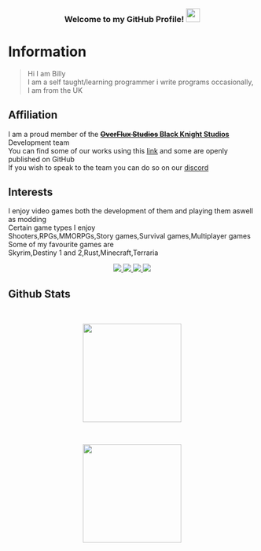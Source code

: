 <!-- README Based off of JustAnother-Programmer-->
<h3 align="center">
  Welcome to my GitHub Profile!
  <img src="https://media.giphy.com/media/hvRJCLFzcasrR4ia7z/giphy.gif" width="28">
</h3>

# Information
> Hi I am Billy<br>
I am a self taught/learning programmer i write programs occasionally, I am from the UK<br>
## Affiliation<br>
I am a proud member of the [**~~OverFlux Studios~~ Black Knight Studios**](https://github.com/Overflux-Studios) Development team<br>
You can find some of our works using this [link](https://overfluxstudios.itch.io) and some are openly published on GitHub<br>
If you wish to speak to the team you can do so on our [discord](https://discord.gg/t8zSEcemTY)<br>
## Interests<br>
I enjoy video games both the development of them and playing them aswell as modding<br>
Certain game types I enjoy<br>
Shooters,RPGs,MMORPGs,Story games,Survival games,Multiplayer games<br>
Some of my favourite games are<br>
Skyrim,Destiny 1 and 2,Rust,Minecraft,Terraria<br>

<!-- Social badges section -->
<!-- Badges with custom Icons - https://github.com/DenverCoder1/custom-icon-badges -->
<!-- Star counter - https://github.com/idealclover/GitHub-Star-Counter -->
<p align="center">
  <a href="https://github.com/EmisarryOfToddHoward?tab=repositories">
    <img src="https://img.shields.io/badge/dynamic/json.svg?url=https://api.github.com/users/EmisarryOfToddHoward&query=$.public_repos&style=for-the-badge&label=Public Repos&color=fa7970&labelColor=363e53"/>
  </a> 
  <a href="https://github.com/EmisarryOfToddHoward?tab=repositories&sort=stargazers">
    <img src="https://img.shields.io/github/stars/EmissaryOfToddHoward?label=TOTAL STARS&style=for-the-badge&color=faa356&labelColor=363e53"/>
  </a>
  <a href="https://github.com/EmisarryOfToddHoward?tab=followers">
    <img src="https://img.shields.io/github/followers/EmissaryOfToddHoward?style=for-the-badge&color=7ce38b&labelColor=363e53"/>
  </a>
    <img src="https://img.shields.io/badge/dynamic/json.svg?url=https://api.countapi.xyz/hit/EmissaryOfToddHoward&query=$.value&style=for-the-badge&label=Visitors&cacheSeconds=0&color=a2d2fb&labelColor=363e53"/>
</p>

## Github Stats
<br />

<!-- Streak Stats - git.io/streak-stats -->
<p align="center">
  <img height="200" src="https://github-readme-streak-stats.herokuapp.com/?user=EmissaryOfToddHoward&theme=tokyonight&hide_border=true" />
</p>
<br />
<p align="center">
  <img height="200" src="https://github-readme-stats.vercel.app/api?username=EmissaryOfToddHoward&theme=tokyonight&show_icons=true" />
</p>
